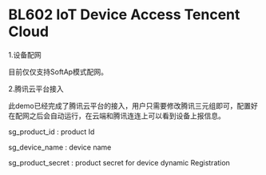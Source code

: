 # BL602 IoT Device Access Tencent Cloud

1.设备配网

目前仅仅支持SoftAp模式配网。

2.腾讯云平台接入

此demo已经完成了腾讯云平台的接入，用户只需要修改腾讯三元组即可，配置好在配网之后会自动运行，在云端和腾讯连连上可以看到设备上报信息。

sg_product_id : product Id

sg_device_name : device name

sg_product_secret : product secret for device dynamic Registration

